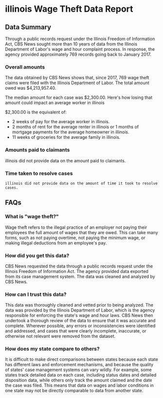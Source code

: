 # illinois Wage Theft Data Report

## Data Summary

Through a public records request under the Illinois Freedom of Information Act, CBS News sought more than 10 years of data from the Illinois Department of Labor's wage and hour complaint process. In response, the agency provided approximately 769 records going back to January 2017.



### Overall amounts

The data obtained by CBS News shows that, since 2017, 769 wage theft claims were filed with the Illinois Department of Labor. The total amount owed was $4,213,957.40.

The median amount for each case was $2,300.00. Here's how losing that amount could impact an average worker in illinois

$2,300.00 is the equivalent of: 
* 2 weeks of pay for the average worker in illinois.
* 2 months of rent for the average renter in illinois or 1 months of mortgage payments for the average homeowner in illinois.
* 11 weeks of groceries for the average family in illinois.

### Amounts paid to claimants

illinois did not provide data on the amount paid to claimants.


### Time taken to resolve cases

    illinois did not provide data on the amount of time it took to resolve cases.


## FAQs

### What is "wage theft?"

Wage theft refers to the illegal practice of an employer not paying their employees the full amount of wages that they are owed. This can take many forms, such as not paying overtime, not paying the minimum wage, or making illegal deductions from an employee's pay.

###  How did you get this data?

CBS News requested the data through a public records request under the Illinois Freedom of Information Act. The agency provided data exported from its case management system. The data was cleaned and analyzed by CBS News.

### How can I trust this data? 

This data was thoroughly cleaned and vetted prior to being analyzed. The data was provided by the Illinois Department of Labor, which is the agency responsible for enforcing the state's wage and hour laws. CBS News then undertook a thorough review of the data to ensure that it was accurate and complete. Wherever possible, any errors or inconsistencies were identified and addressed, and cases that were clearly incomplete, inaccurate, or otherwise not relevant were removed from the dataset.

### How does my state compare to others? 

It is difficult to make direct comparisons between states because each state has different laws and enforcement mechanisms, and because the quality of states' case management systems can vary wildly. For example, some states track detailed data on each case, including status dates and detailed disposition data, while others only track the amount claimed and the date the case was filed. This means that data on wages and labor conditions in one state may not be directly comparable to data from another state.